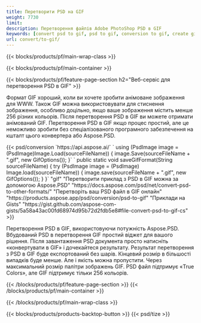 ```yaml
---
title: Перетворити PSD на GIF
weight: 7730
limit: 
description: Перетворення файлів Adobe PhotoShop PSD в GIF
keywords: [convert psd to gif, psd to gif, conversion to gif, create gif from psd, print psd as gif]
url: convert/to-gif/
---
```


{{< blocks/products/pf/main-wrap-class >}}

{{< blocks/products/pf/main-container >}}

{{< blocks/products/pf/feature-page-section h2="Веб-сервіс для перетворення PSD в GIF" >}}
<p>Формат GIF хороший, коли ви хочете зробити анімоване зображення для WWW. Також GIF можна використовувати для стиснення зображення, особливо доцільно, якщо ваше зображення містить менше 256 різних кольорів. Після перетворення PSD в GIF ви можете отримати анімований GIF. Перетворення PSD в GIF якщо процес простий, але це неможливо зробити без спеціалізованого програмного забезпечення на кшталт цього конвертера або Aspose.PSD.</p>
{{< psd/conversion `https://api.aspose.ai/` 
`    using (PsdImage image = (PsdImage)Image.Load(sourceFileName))
    {
        image.Save(sourceFileName + ".gif",  new GifOptions());
    }` 
	`    public static void saveGifFormat(String sourceFileName) {
        try (PsdImage image = (PsdImage) Image.load(sourceFileName)) {
            image.save(sourceFileName + ".gif", new GifOptions());
        }
    }` 
"gif" 
"Перетворити приклад з PSD в GIF можна за допомогою Aspose.PSD"  "https://docs.aspose.com/psd/net/convert-psd-to-other-formats/" 
"Перетворіть ваш PSD файл в GIF онлайн" "https://products.aspose.app/psd/conversion/psd-to-gif" 
"Приклади на Gists" "https://gist.github.com/aspose-com-gists/5a58a43ac00fd68974d95b72d2fdb5e8#file-convert-psd-to-gif-cs" >}}
<p>Перетворення PSD в GIF, використовуючи потужність Aspose.PSD. Вбудований PSD в перетворення GIF простий віджет для вашого рішення. Після завантаження PSD документа просто натисніть «конвертувати в GIF» і дочекайтеся результату. Результат перетворення з PSD в GIF буде експортований без шарів. Кінцевий розмір в більшості випадків буде менше. Але і якість можна пропустити. Через максимальний розмір палітри зображень GIF. PSD файл підтримує «True Colors», але GIF підтримує тільки 256 кольорів. </p>
{{< /blocks/products/pf/feature-page-section >}}
{{< /blocks/products/pf/main-container >}}


{{< /blocks/products/pf/main-wrap-class >}}

{{< blocks/products/products-backtop-button >}}
{{< psd/tize >}}
